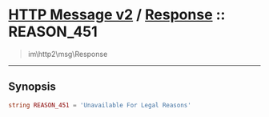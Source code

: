 # [HTTP Message v2](http2.md) / [Response](http2-Response.md) :: REASON_451
 > im\http2\msg\Response
____

## Synopsis
```php
string REASON_451 = 'Unavailable For Legal Reasons'
```
